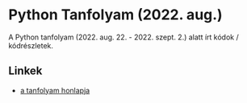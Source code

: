 # Python Tanfolyam (2022. aug.)

A Python tanfolyam (2022. aug. 22. - 2022. szept. 2.) alatt írt kódok / kódrészletek.

## Linkek
* [a tanfolyam honlapja](https://arato.inf.unideb.hu/szathmary.laszlo/pmwiki/index.php?n=Acad.PyTanfolyam2022aug)
